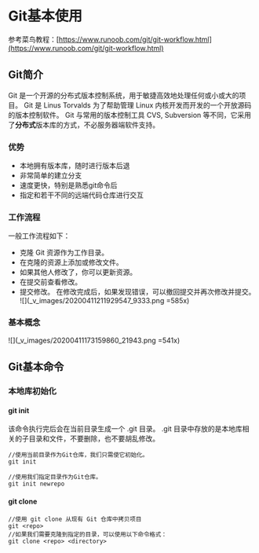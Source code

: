 # Git基本使用
参考菜鸟教程：[https://www.runoob.com/git/git-workflow.html](https://www.runoob.com/git/git-workflow.html)
## Git简介
Git 是一个开源的分布式版本控制系统，用于敏捷高效地处理任何或小或大的项目。
Git 是 Linus Torvalds 为了帮助管理 Linux 内核开发而开发的一个开放源码的版本控制软件。
Git 与常用的版本控制工具 CVS, Subversion 等不同，它采用了**分布式**版本库的方式，不必服务器端软件支持。
### 优势
* 本地拥有版本库，随时进行版本后退
* 非常简单的建立分支
* 速度更快，特别是熟悉git命令后
* 指定和若干不同的远端代码仓库进行交互
### 工作流程
一般工作流程如下：
+ 克隆 Git 资源作为工作目录。
+ 在克隆的资源上添加或修改文件。
+ 如果其他人修改了，你可以更新资源。
+ 在提交前查看修改。
+ 提交修改。
在修改完成后，如果发现错误，可以撤回提交并再次修改并提交。
![](_v_images/20200411211929547_9333.png =585x)
### 基本概念
![](_v_images/20200411173159860_21943.png =541x)
## Git基本命令
### 本地库初始化
#### git init
该命令执行完后会在当前目录生成一个 .git 目录。
.git 目录中存放的是本地库相关的子目录和文件，不要删除，也不要胡乱修改。

```
//使用当前目录作为Git仓库，我们只需使它初始化。
git init

//使用我们指定目录作为Git仓库。
git init newrepo
```

#### git clone
```
//使用 git clone 从现有 Git 仓库中拷贝项目
git <repo>
//如果我们需要克隆到指定的目录，可以使用以下命令格式：
git clone <repo> <directory>
```

